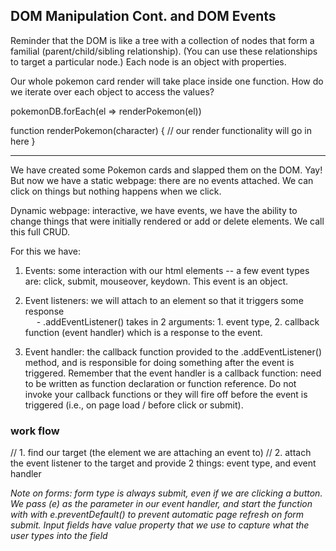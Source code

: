## DOM Manipulation Cont. and DOM Events

Reminder that the DOM is like a tree with a collection of nodes that form a familial (parent/child/sibling relationship). (You can use these relationships to target a particular node.) Each node is an object with properties.

Our whole pokemon card render will take place inside one function. How do we iterate over each object to access the values?

pokemonDB.forEach(el => renderPokemon(el))


function renderPokemon(character) {
    // our render functionality will go in here
}

***

We have created some Pokemon cards and slapped them on the DOM. Yay! But now we have a static webpage: there are no events attached. We can click on things but nothing happens when we click. 

Dynamic webpage: interactive, we have events, we have the ability to change things that were initially rendered or add or delete elements. We call this full CRUD.

For this we have:

1) Events: some interaction with our html elements -- a few event types are: click, submit, mouseover, keydown. This event is an object.

2) Event listeners: we will attach to an element so that it triggers some response <br>
&emsp; - .addEventListener() takes in 2 arguments: 1. event type, 2. callback function (event handler) which is a response to the event.

3) Event handler: the callback function provided to the .addEventListener() method, and is responsible for doing something after the event is triggered. Remember that the event handler is a callback function: need to be written as function declaration or function reference. Do not invoke your callback functions or they will fire off before the event is triggered (i.e., on page load / before click or submit).

### work flow 

// 1. find our target (the element we are attaching an event to)
// 2. attach the event listener to the target and provide 2 things: event type, and event handler

*Note on forms: form type is always submit, even if we are clicking a button. We pass (e) as the parameter in our event handler, and start the function with with e.preventDefault() to prevent automatic page refresh on form submit. Input fields have value property that we use to capture what the user types into the field*

